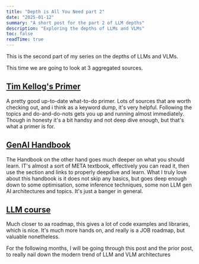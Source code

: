 ```yaml
---
title: "Depth is All You Need part 2"
date: "2025-01-12"
summary: "A short post for the part 2 of LLM depths"
description: "Exploring the depths of LLMs and VLMs"
toc: false
readTime: true
---
```


This is the second part of my series on the depths of LLMs and VLMs.

This time we are going to look at 3 aggregated sources.

## [Tim Kellog's Primer](https://timkellogg.me/blog/2024/12/19/ai-primer)

A pretty good up-to-date what-to-do primer. Lots of sources that are worth checking out, and i think as a keyword dump, it's very helpful. Following the topics and do-and-do-nots gets you up and running almost immediately. Though in honesty it's a bit handsy and not deep dive enough, but that's what a primer is for.

## [GenAI Handbook](https://genai-handbook.github.io/)

The Handbook on the other hand goes much deeper on what you should learn. IT's almost a sort of META textbook, effectively you can read it, then use the section and links to properly deepdive and learn. What I truly love about this handbook is it does not skip any basics, but goes deep enough down to some optimisation, some inference techniques, some non LLM gen AI architectures and topics. It's just a banger in general.

## [LLM course](https://github.com/mlabonne/llm-course?tab=readme-ov-file)

Much closer to aa roadmap, this gives a lot of code examples and libraries, which is nice. It's much more hands on, and really is a JOB roadmap, but valuable nonetheless.

For the following months, I will be going through this post and the prior post, to really nail down the modern trend of LLM and VLM architectures

